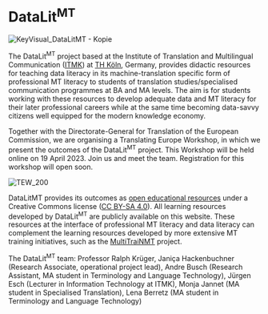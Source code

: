 # DataLit<sup>MT</sup>

![KeyVisual_DataLitMT - Kopie](https://user-images.githubusercontent.com/77116913/197732814-066252b7-1c83-498f-8c6b-36037227cc3b.jpg)

The DataLit<sup>MT</sup> project based at the Institute of Translation and Multilingual Communication ([ITMK](https://www.th-koeln.de/en/information-science-and-communication-studies/institute-of-translation-and-multilingual-communication__49825.php)) at [TH Köln](https://www.th-koeln.de/en/), Germany, provides didactic resources for teaching data literacy in its machine-translation specific form of professional MT literacy to students of translation studies/specialised communication programmes at BA and MA levels. The aim is for students working with these resources to develop adequate data and MT literacy for their later professional careers while at the same time becoming data-savvy citizens well equipped for the modern knowledge economy.

Together with the Directorate-General for Translation of the European Commission, we are organising a Translating Europe Workshop, in which we present the outcomes of the DataLit<sup>MT</sup> project. This Workshop will be held online on 19 April 2023. Join us and meet the team. Registration for this workshop will open soon.

![TEW_200](https://user-images.githubusercontent.com/77116913/221958020-ab68ffcf-df96-49f6-a10d-cb3e7ca8f3d4.png)

DataLitMT provides its outcomes as [open educational resources](https://open-educational-resources.de/) under a Creative Commons license ([CC BY-SA 4.0](https://creativecommons.org/licenses/by-sa/4.0/)). All learning resources developed by DataLit<sup>MT</sup> are publicly available on this website. These resources at the interface of professional MT literacy and data literacy can complement the learning resources developed by more extensive MT training initiatives, such as the [MultiTraiNMT](https://multitrainmt.eu/index.php/es/) project.

The DataLit<sup>MT</sup> team: Professor Ralph Krüger, Janiça Hackenbuchner (Research Associate, operational project lead), Andre Busch (Research Assistant, MA student in Terminology and Language Technology), Jürgen Esch (Lecturer in Information Technology at ITMK), Monja Jannet (MA student in Specialised Translation), Lena Berretz (MA student in Terminology and Language Technology)

